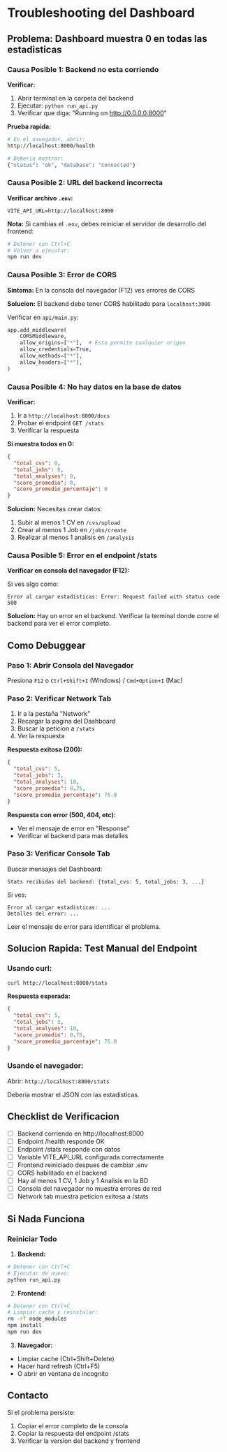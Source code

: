 # Troubleshooting del Dashboard

## Problema: Dashboard muestra 0 en todas las estadisticas

### Causa Posible 1: Backend no esta corriendo

**Verificar:**
1. Abrir terminal en la carpeta del backend
2. Ejecutar: `python run_api.py`
3. Verificar que diga: "Running on http://0.0.0.0:8000"

**Prueba rapida:**
```bash
# En el navegador, abrir:
http://localhost:8000/health

# Deberia mostrar:
{"status": "ok", "database": "connected"}
```

### Causa Posible 2: URL del backend incorrecta

**Verificar archivo `.env`:**
```
VITE_API_URL=http://localhost:8000
```

**Nota:** Si cambias el `.env`, debes reiniciar el servidor de desarrollo del frontend:
```bash
# Detener con Ctrl+C
# Volver a ejecutar:
npm run dev
```

### Causa Posible 3: Error de CORS

**Sintoma:** En la consola del navegador (F12) ves errores de CORS

**Solucion:** El backend debe tener CORS habilitado para `localhost:3000`

Verificar en `api/main.py`:
```python
app.add_middleware(
    CORSMiddleware,
    allow_origins=["*"],  # Esto permite cualquier origen
    allow_credentials=True,
    allow_methods=["*"],
    allow_headers=["*"],
)
```

### Causa Posible 4: No hay datos en la base de datos

**Verificar:**
1. Ir a `http://localhost:8000/docs`
2. Probar el endpoint `GET /stats`
3. Verificar la respuesta

**Si muestra todos en 0:**
```json
{
  "total_cvs": 0,
  "total_jobs": 0,
  "total_analyses": 0,
  "score_promedio": 0,
  "score_promedio_porcentaje": 0
}
```

**Solucion:** Necesitas crear datos:
1. Subir al menos 1 CV en `/cvs/upload`
2. Crear al menos 1 Job en `/jobs/create`
3. Realizar al menos 1 analisis en `/analysis`

### Causa Posible 5: Error en el endpoint /stats

**Verificar en consola del navegador (F12):**

Si ves algo como:
```
Error al cargar estadisticas: Error: Request failed with status code 500
```

**Solucion:** Hay un error en el backend. Verificar la terminal donde corre el backend para ver el error completo.

## Como Debuggear

### Paso 1: Abrir Consola del Navegador

Presiona `F12` o `Ctrl+Shift+I` (Windows) / `Cmd+Option+I` (Mac)

### Paso 2: Verificar Network Tab

1. Ir a la pestaña "Network"
2. Recargar la pagina del Dashboard
3. Buscar la peticion a `/stats`
4. Ver la respuesta

**Respuesta exitosa (200):**
```json
{
  "total_cvs": 5,
  "total_jobs": 3,
  "total_analyses": 10,
  "score_promedio": 0.75,
  "score_promedio_porcentaje": 75.0
}
```

**Respuesta con error (500, 404, etc):**
- Ver el mensaje de error en "Response"
- Verificar el backend para mas detalles

### Paso 3: Verificar Console Tab

Buscar mensajes del Dashboard:
```
Stats recibidas del backend: {total_cvs: 5, total_jobs: 3, ...}
```

Si ves:
```
Error al cargar estadisticas: ...
Detalles del error: ...
```

Leer el mensaje de error para identificar el problema.

## Solucion Rapida: Test Manual del Endpoint

### Usando curl:

```bash
curl http://localhost:8000/stats
```

**Respuesta esperada:**
```json
{
  "total_cvs": 5,
  "total_jobs": 3,
  "total_analyses": 10,
  "score_promedio": 0.75,
  "score_promedio_porcentaje": 75.0
}
```

### Usando el navegador:

Abrir: `http://localhost:8000/stats`

Deberia mostrar el JSON con las estadisticas.

## Checklist de Verificacion

- [ ] Backend corriendo en http://localhost:8000
- [ ] Endpoint /health responde OK
- [ ] Endpoint /stats responde con datos
- [ ] Variable VITE_API_URL configurada correctamente
- [ ] Frontend reiniciado despues de cambiar .env
- [ ] CORS habilitado en el backend
- [ ] Hay al menos 1 CV, 1 Job y 1 Analisis en la BD
- [ ] Consola del navegador no muestra errores de red
- [ ] Network tab muestra peticion exitosa a /stats

## Si Nada Funciona

### Reiniciar Todo

1. **Backend:**
```bash
# Detener con Ctrl+C
# Ejecutar de nuevo:
python run_api.py
```

2. **Frontend:**
```bash
# Detener con Ctrl+C
# Limpiar cache y reinstalar:
rm -rf node_modules
npm install
npm run dev
```

3. **Navegador:**
- Limpiar cache (Ctrl+Shift+Delete)
- Hacer hard refresh (Ctrl+F5)
- O abrir en ventana de incognito

## Contacto

Si el problema persiste:
1. Copiar el error completo de la consola
2. Copiar la respuesta del endpoint /stats
3. Verificar la version del backend y frontend

